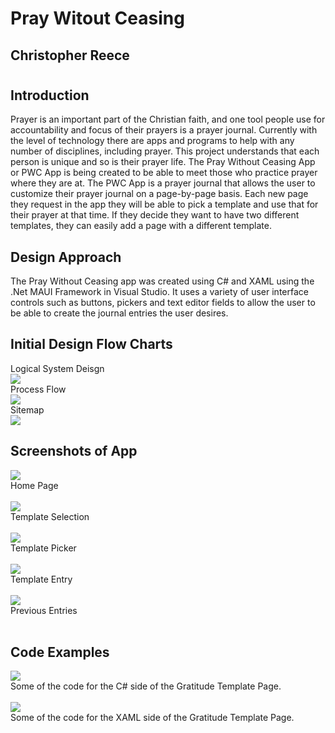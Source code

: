 # Pray Witout Ceasing
## Christopher Reece
#
#
## Introduction
Prayer is an important part of the Christian faith, and one tool people use for accountability and focus of their prayers is a prayer journal. Currently with the level of technology there are apps and programs to help with any number of disciplines, including prayer. This project understands that each person is unique and so is their prayer life. The Pray Without Ceasing App or PWC App is being created to be able to meet those who practice prayer where they are at. The PWC App is a prayer journal that allows the user to customize their prayer journal on a page-by-page basis. Each new page they request in the app they will be able to pick a template and use that for their prayer at that time. If they decide they want to have two different templates, they can easily add a page with a different template. 

## Design Approach
The Pray Without Ceasing app was created using C# and XAML using the .Net MAUI Framework in Visual Studio. It uses a variety of user interface controls such as buttons, pickers and text editor fields to allow the user to be able to create the journal entries the user desires. 

## Initial Design Flow Charts
Logical System Deisgn <br>
<picture>
<img src = "PWC Logical System Design.png">
</picture> <br>
Process Flow <br>
<picture>
<img src = "PWC Process Flow.png">
</picture> <br>
Sitemap <br>
<picture>
<img src = "PWC Sitemap.png">
</picture> <br>

## Screenshots of App
<picture>
<img src = "PWC Home Page.png">
</picture> <br>
Home Page<br><br>
<picture>
<img src = "PWC Template Selection.png">
</picture> <br>
Template Selection<br><br>
<picture>
<img src = "PWC Template Picker.png">
</picture> <br>
Template Picker
<br><br>
<picture>
<img src = "PWC Prayer Entry Page.png">
</picture> <br>
Template Entry
<br><br>
<picture>
<img src = "PWC Previous Entries Page.png">
</picture> <br>
Previous Entries <br><br>

## Code Examples
<picture>
<img src = "PWC Code Snippet 1.png">
</picture> <br>
Some of the code for the C# side of the Gratitude Template Page.<br><br>
<picture>
<img src = "PWC Code Snippet 2.png">
</picture> <br>
Some of the code for the XAML side of the Gratitude Template Page.<br><br>
